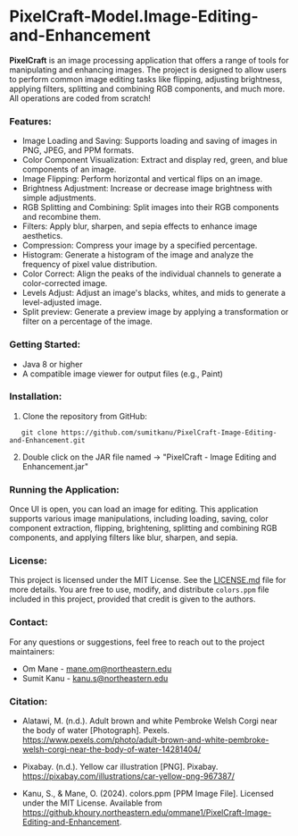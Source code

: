 # PixelCraft-Model.Image-Editing-and-Enhancement

**PixelCraft** is an image processing application that offers a range of tools for manipulating and
enhancing images. The project is designed to allow users to perform common image editing tasks like
flipping, adjusting brightness, applying filters, splitting and combining RGB components, and much
more. All operations are coded from scratch!

### **Features:**

* Image Loading and Saving: Supports loading and saving of images in PNG, JPEG, and PPM formats.
* Color Component Visualization: Extract and display red, green, and blue components of an image.
* Image Flipping: Perform horizontal and vertical flips on an image.
* Brightness Adjustment: Increase or decrease image brightness with simple adjustments.
* RGB Splitting and Combining: Split images into their RGB components and recombine them.
* Filters: Apply blur, sharpen, and sepia effects to enhance image aesthetics.
* Compression: Compress your image by a specified percentage.
* Histogram: Generate a histogram of the image and analyze the frequency of pixel value distribution.
* Color Correct: Align the peaks of the individual channels to generate a color-corrected image.
* Levels Adjust: Adjust an image's blacks, whites, and mids to generate a level-adjusted image.
* Split preview: Generate a preview image by applying a transformation or filter on a percentage of the image.

### **Getting Started:**

* Java 8 or higher
* A compatible image viewer for output files (e.g., Paint)

### **Installation:**

1. Clone the repository from GitHub:

```
   git clone https://github.com/sumitkanu/PixelCraft-Image-Editing-and-Enhancement.git
```

2. Double click on the JAR file named -> "PixelCraft - Image Editing and Enhancement.jar"

### **Running the Application:**

Once UI is open, you can load an image for editing. 
This application supports various image manipulations, including loading, saving, color component extraction, flipping, brightening, splitting and combining RGB components, and applying filters like blur, sharpen, and sepia.

### **License:**

This project is licensed under the MIT License. See the [LICENSE.md](LICENSE.md) file for more details.
You are free to use, modify, and distribute `colors.ppm` file included in this project, provided that credit is given to the authors.


### **Contact:**

For any questions or suggestions, feel free to reach out to the project maintainers:

* Om Mane - mane.om@northeastern.edu
* Sumit Kanu - kanu.s@northeastern.edu

### **Citation:**

* Alatawi, M. (n.d.). Adult brown and white Pembroke Welsh Corgi near the body of water [Photograph].
  Pexels. https://www.pexels.com/photo/adult-brown-and-white-pembroke-welsh-corgi-near-the-body-of-water-14281404/

* Pixabay. (n.d.). Yellow car illustration [PNG]. Pixabay. https://pixabay.com/illustrations/car-yellow-png-967387/
* Kanu, S., & Mane, O. (2024). colors.ppm [PPM Image File]. Licensed under the MIT License. Available from https://github.khoury.northeastern.edu/ommane1/PixelCraft-Image-Editing-and-Enhancement.
